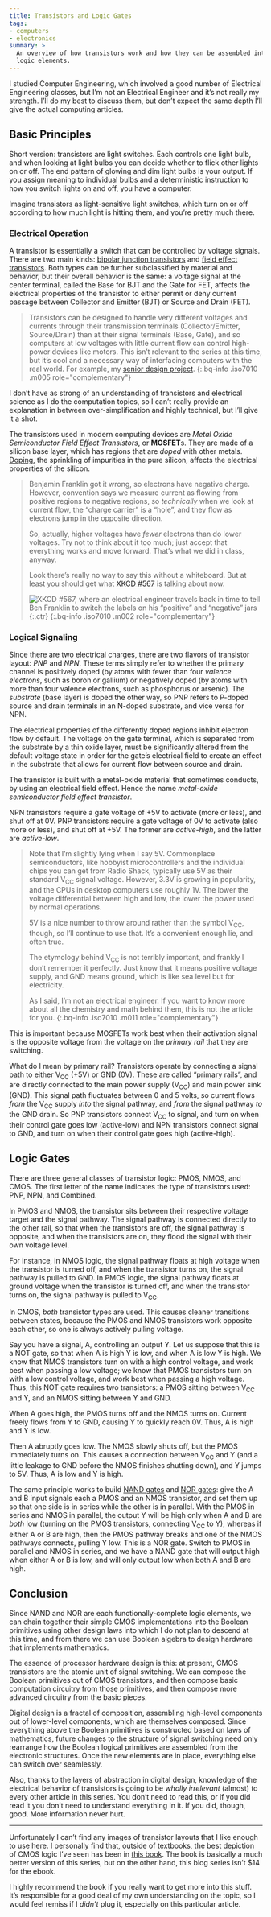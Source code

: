 ```yaml
---
title: Transistors and Logic Gates
tags:
- computers
- electronics
summary: >
  An overview of how transistors work and how they can be assembled into Boolean
  logic elements.
---
```


I studied Computer Engineering, which involved a good number of Electrical
Engineering classes, but I’m not an Electrical Engineer and it’s not really my
strength. I’ll do my best to discuss them, but don’t expect the same depth I’ll
give the actual computing articles.

## Basic Principles

Short version: transistors are light switches. Each controls one light bulb, and
when looking at light bulbs you can decide whether to flick other lights on or
off. The end pattern of glowing and dim light bulbs is your output. If you
assign meaning to individual bulbs and a deterministic instruction to how you
switch lights on and off, you have a computer.

Imagine transistors as light-sensitive light switches, which turn on or off
according to how much light is hitting them, and you’re pretty much there.

### Electrical Operation

A transistor is essentially a switch that can be controlled by voltage signals.
There are two main kinds: [bipolar junction transistors] and [field effect
transistors]. Both types can be further subclassified by material and behavior,
but their overall behavior is the same: a voltage signal at the center terminal,
called the Base for BJT and the Gate for FET, affects the electrical properties
of the transistor to either permit or deny current passage between Collector and
Emitter (BJT) or Source and Drain (FET).

> Transistors can be designed to handle very different voltages and currents
> through their transmission terminals (Collector/Emitter, Source/Drain) than at
> their signal terminals (Base, Gate), and so computers at low voltages with
> little current flow can control high-power devices like motors. This isn’t
> relevant to the series at this time, but it’s cool and a necessary way of
> interfacing computers with the real world. For example, my
> [senior design project].
{:.bq-info .iso7010 .m005 role="complementary"}

I don’t have as strong of an understanding of transistors and electrical science
as I do the computation topics, so I can’t really provide an explanation in
between over-simplification and highly technical, but I’ll give it a shot.

The transistors used in modern computing devices are *Metal Oxide Semiconductor*
*Field Effect Transistors*, or **MOSFET**s. They are made of a silicon base
layer, which has regions that are *doped* with other metals. [Doping], the
sprinkling of impurities in the pure silicon, affects the electrical properties
of the silicon.

> Benjamin Franklin got it wrong, so electrons have negative charge. However,
> convention says we measure current as flowing from positive regions to
> negative regions, so *technically* when we look at current flow, the “charge
> carrier” is a “hole”, and they flow as electrons jump in the opposite
> direction.
>
> So, actually, higher voltages have *fewer* electrons than do lower voltages.
> Try not to think about it too much; just accept that everything works and move
> forward. That’s what we did in class, anyway.
>
> Look there’s really no way to say this without a whiteboard. But at least you
> should get what [XKCD #567][xkcd_src] is talking about now.
>
> ![][xkcd_img]{:.ctr}
{:.bq-info .iso7010 .m002 role="complementary"}

### Logical Signaling

Since there are two electrical charges, there are two flavors of transistor
layout: *PNP* and *NPN*. These terms simply refer to whether the primary
channel is positively doped (by atoms with fewer than four *valence electrons*,
such as boron or gallium) or negatively doped (by atoms with more than four
valence electrons, such as phosphorus or arsenic). The *substrate* (base layer)
is doped the other way, so PNP refers to P-doped source and drain terminals in
an N-doped substrate, and vice versa for NPN.

The electrical properties of the differently doped regions inhibit electron flow
by default. The voltage on the gate terminal, which is separated from the
substrate by a thin oxide layer, must be significantly altered from the default
voltage state in order for the gate’s electrical field to create an effect in
the substrate that allows for current flow between source and drain.

The transistor is built with a metal-oxide material that sometimes conducts, by
using an electrical field effect. Hence the name *metal-oxide semiconductor
field effect transistor*.

NPN transistors require a gate voltage of +5V to activate (more or less), and
shut off at 0V. PNP transistors require a gate voltage of 0V to activate (also
more or less), and shut off at +5V. The former are *active-high*, and the latter
are *active-low*.

> Note that I’m slightly lying when I say 5V. Commonplace semiconductors, like
> hobbyist microcontrollers and the individual chips you can get from Radio
> Shack,
> typically use 5V as their standard V<sub>CC</sub> signal voltage. However,
> 3.3V
> is growing in popularity, and the CPUs in desktop computers use roughly 1V.
> The lower the voltage differential between high and low, the lower the power
> used by normal operations.
>
> 5V is a nice number to throw around rather than the symbol V<sub>CC</sub>,
> though, so I’ll continue to use that. It’s a convenient enough lie, and often
> true.
>
> The etymology behind V<sub>CC</sub> is not terribly important, and frankly I
> don’t remember it perfectly. Just know that it means positive voltage supply,
> and GND means ground, which is like sea level but for electricity.
>
> As I said, I’m not an electrical engineer. If you want to know more about all
> the chemistry and math behind them, this is not the article for you.
{:.bq-info .iso7010 .m011 role="complementary"}

This is important because MOSFETs work best when their activation signal is the
opposite voltage from the voltage on the *primary rail* that they are switching.

What do I mean by primary rail? Transistors operate by connecting a signal path
to either V<sub>CC</sub> (+5V) or GND (0V). These are called “primary rails”,
and are directly connected to the main power supply (V<sub>CC</sub>) and main
power sink (GND). This signal path fluctuates between 0 and 5 volts, so current
flows *from* the V<sub>CC</sub> supply *into* the signal pathway, and *from* the
signal pathway *to* the GND drain. So PNP transistors connect V<sub>CC</sub> to
signal, and turn on when their control gate goes low (active-low) and NPN
transistors connect signal to GND, and turn on when their control gate goes high
(active-high).

## Logic Gates

There are three general classes of transistor logic: PMOS, NMOS, and CMOS. The
first letter of the name indicates the type of transistors used: PNP, NPN, and
Combined.

In PMOS and NMOS, the transistor sits between their respective voltage target
and the signal pathway. The signal pathway is connected directly to the other
rail, so that when the transistors are off, the signal pathway is opposite, and
when the transistors are on, they flood the signal with their own voltage level.

For instance, in NMOS logic, the signal pathway floats at high voltage when the
transistor is turned off, and when the transistor turns on, the signal pathway
is pulled to GND. In PMOS logic, the signal pathway floats at ground voltage
when the transistor is turned off, and when the transistor turns on, the signal
pathway is pulled to V<sub>CC</sub>.

In CMOS, *both* transistor types are used. This causes cleaner transitions
between states, because the PMOS and NMOS transistors work opposite each other,
so one is always actively pulling voltage.

Say you have a signal, A, controlling an output Y. Let us suppose that this is
a NOT gate, so that when A is high Y is low, and when A is low Y is high. We
know that NMOS transistors turn on with a high control voltage, and work best
when passing a low voltage; we know that PMOS transistors turn on with a low
control voltage, and work best when passing a high voltage. Thus, this NOT gate
requires two transistors: a PMOS sitting between V<sub>CC</sub> and Y, and an
NMOS sitting between Y and GND.

When A goes high, the PMOS turns off and the NMOS turns on. Current freely flows
from Y to GND, causing Y to quickly reach 0V. Thus, A is high and Y is low.

Then A abruptly goes low. The NMOS slowly shuts off, but the PMOS immediately
turns on. This causes a connection between V<sub>CC</sub> and Y (and a little
leakage to GND before the NMOS finishes shutting down), and Y jumps to 5V. Thus,
A is low and Y is high.

The same principle works to build [NAND gates] and [NOR gates]: give the A and B
input signals each a PMOS and an NMOS transistor, and set them up so that one
side is in series while the other is in parallel. With the PMOS in series and
NMOS in parallel, the output Y will be high only when A and B are *both* low
(turning on the PMOS transistors, connecting V<sub>CC</sub> to Y), whereas if
either A or B are high, then the PMOS pathway breaks and one of the NMOS
pathways connects, pulling Y low. This is a NOR gate. Switch to PMOS in parallel
and NMOS in series, and we have a NAND gate that will output high when either A
or B is low, and will only output low when both A and B are high.

## Conclusion

Since NAND and NOR are each functionally-complete logic elements, we can chain
together their simple CMOS implementations into the Boolean primitives using
other design laws into which I do not plan to descend at this time, and from
there we can use Boolean algebra to design hardware that implements mathematics.

The essence of processor hardware design is this: at present, CMOS transistors
are the atomic unit of signal switching. We can compose the Boolean primitives
out of CMOS transistors, and then compose basic computation circuitry from those
primitives, and then compose more advanced circuitry from the basic pieces.

Digital design is a fractal of composition, assembling high-level components out
of lower-level components, which are themselves composed. Since everything above
the Boolean primitives is constructed based on laws of mathematics, future
changes to the structure of signal switching need only rearrange how the Boolean
logical primitives are assembled from the electronic structures. Once the new
elements are in place, everything else can switch over seamlessly.

Also, thanks to the layers of abstraction in digital design, knowledge of the
electrical behavior of transistors is going to be *wholly irrelevant* (almost)
to every other article in this series. You don’t need to read this, or if you
did read it you don’t need to understand everything in it. If you did, though,
good. More information never hurt.

____

Unfortunately I can’t find any images of transistor layouts that I like enough
to use here. I personally find that, outside of textbooks, the best depiction of
CMOS logic I’ve seen has been in [this book][code]. The book is basically a much
better version of this series, but on the other hand, this blog series isn’t $14
for the ebook.

I highly recommend the book if you really want to get more into this stuff. It’s
responsible for a good deal of my own understanding on the topic, so I would
feel remiss if I *didn’t* plug it, especially on this particular article.

[bipolar junction transistors]: https://en.wikipedia.org/wiki/Bipolar_junction_transistor
[code]:                         https://www.amazon.com/dp/B00JDMPOK2/
[Doping]:                       https://en.wikipedia.org/wiki/Doping_(semiconductor)
[field effect transistors]:     https://en.wikipedia.org/wiki/Field-effect_transistor
[NAND gates]:                   https://en.wikipedia.org/wiki/NAND_gate
[NOR gates]:                    https://en.wikipedia.org/wiki/NOR_gate
[senior design project]:        /portfolio#senior-design
[xkcd_img]:                     https://imgs.xkcd.com/comics/urgent_mission.png "XKCD #567, where an electrical engineer travels back in time to tell Ben Franklin to switch the labels on his “positive” and “negative” jars"
[xkcd_src]:                     https://xkcd.com/567
